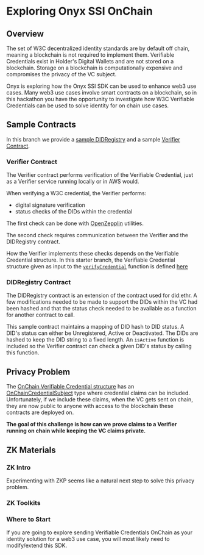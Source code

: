 # Exploring Onyx SSI OnChain

## Overview
The set of W3C decentralized identity standards are by default off chain, meaning a blockchain is not required to implement them. Verifiable Credentials exist in Holder's Digital Wallets and are not stored on a blockchain. Storage on a blockchain is computationally expensive and compromises the privacy of the VC subject. 

Onyx is exploring how the Onyx SSI SDK can be used to enhance web3 use cases. Many web3 use cases involve smart contracts on a blockchain, so in this hackathon you have the opportunity to investigate how W3C Verifiable Credentials can be used to solve identity for on chain use cases.

## Sample Contracts

In this branch we provide a [sample DIDRegistry](src/services/common/did/contracts/metadata/DIDRegistryOnChain.sol) and a sample [Verifier Contract](src/services/common/did/contracts/metadata/Verifier.sol). 

### Verifier Contract
The Verifier contract performs verification of the Verifiable Credential, just as a Verifier service running locally or in AWS would.

When verifying a W3C credential, the Verifier performs:
* digital signature verification
* status checks of the DIDs within the credential

The first check can be done with [OpenZepplin](https://docs.openzeppelin.com/contracts/2.x/utilities) utilities.

The second check requires communication between the Verifier and the DIDRegistry contract. 

How the Verifier implements these checks depends on the Verifiable Credential structure. In this starter branch, the Verifiable Credential structure given as input to the [`verifyCredential`](src/services/common/did/contracts/Verifier.sol#L96) function is defined [here](src/services/common/did/contracts/IVerifier.sol#L23)

### DIDRegistry Contract
The DIDRegistry contract is an extension of the contract used for did:ethr. A few modifications needed to be made to support the DIDs within the VC had been hashed and that the status check needed to be available as a function for another contract to call.

This sample contract maintains a mapping of DID hash to DID status. A DID's status can either be Unregistered, Active or Deactivated. The DIDs are hashed to keep the DID string to a fixed length. An `isActive` function is included so the Verifier contract can check a given DID's status by calling this function.

## Privacy Problem
The [OnChain Verifiable Credential structure](src/services/common/did/contracts/IVerifier.sol#L23) has an [OnChainCredentialSubject](src/services/common/did/contracts/IVerifier.sol#L5) type where credential claims can be included. Unfortunately, if we include these claims, when the VC gets sent on chain, they are now public to anyone with access to the blockchain these contracts are deployed on.

**The goal of this challenge is how can we prove claims to a Verifier running on chain while keeping the VC claims private.**

## ZK Materials

### ZK Intro
Experimenting with ZKP seems like a natural next step to solve this privacy problem. 

### ZK Toolkits

### Where to Start
If you are going to explore sending Verifiable Credentials OnChain as your identity solution for a web3 use case, you will most likely need to modify/extend this SDK. 


